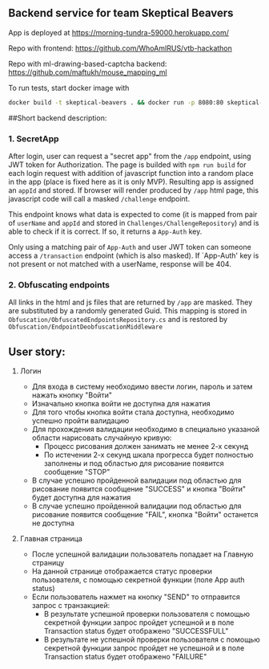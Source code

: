 ## Backend service for team Skeptical Beavers

App is deployed at https://morning-tundra-59000.herokuapp.com/

Repo with frontend: https://github.com/WhoAmIRUS/vtb-hackathon

Repo with ml-drawing-based-captcha backend: https://github.com/maftukh/mouse_mapping_ml

To run tests, start docker image with 
```bash
docker build -t skeptical-beavers . && docker run -p 8080:80 skeptical-beavers 
```

##Short backend description:

### 1. SecretApp

After login, user can request a "secret app" from the `/app` endpoint, using JWT token for Authorization.
The page is builded with `npm run build` for each login request with addition of javascript function 
into a random place in the app (place is fixed here as it is only MVP). 
Resulting app is assigned an `appId` and stored. If browser will render produced by `/app` html page, 
this javascript code will call a masked `/challenge` endpoint. 

This endpoint knows what data is expected to come 
(it is mapped from pair of `userName` and `appId` and stored in `Challenges/ChallengeRepository`) 
and is able to check if it is correct. If so, it returns a `App-Auth` key.

Only using a matching pair of `App-Auth` and user JWT token can someone access a `/transaction` endpoint (which is also masked).
If `App-Auth' key is not present or not matched with a userName, response will be 404.

### 2. Obfuscating endpoints

All links in the html and js files that are returned by `/app` are masked. 
They are substituted by a randomly generated Guid. 
This mapping is stored in `Obfuscation/ObfuscatedEndpointsRepository.cs` 
and is restored by `Obfuscation/EndpointDeobfuscationMiddleware` 

## User story:

1. Логин
	- Для входа в систему необходимо ввести логин, пароль и затем нажать кнопку "Войти"
	- Изначально кнопка войти не доступна для нажатия
	- Для того чтобы кнопка войти стала доступна, необходимо успешно пройти валидацию
	- Для прохождения валидации необходимо в специально указаной области нарисовать случайную кривую:
		- Процесс рисования должен занимать не менее 2-х секунд
		- По истечении 2-х секунд шкала прогресса будет полностью заполнены и под областью для рисование появится сообщение "STOP"
	- В случае успешно пройденной валидации под областью для рисование появится сообщение "SUCCESS" и кнопка "Войти" будет доступна для нажатия
	- В случае успешно пройденной валидации под областью для рисование появится сообщение "FAIL", кнопка "Войти" останется не доступна

2. Главная страница
	- После успешной валидации пользователь попадает на Главную страницу
	- На данной странице отображается статус проверки пользователя, с помощью секретной функции (поле App auth status)
	- Если пользователь нажмет на кнопку "SEND" то отправится запрос с транзакцией:
		- В результате успешной проверки пользователя с помощью секретной функции запрос пройдет успешной и в поле Transaction status будет отображено "SUCCESSFULL"
		- В результате не успешной проверки пользователя с помощью секретной функции запрос пройдет не успешной и в поле Transaction status будет отображено "FAILURE"
